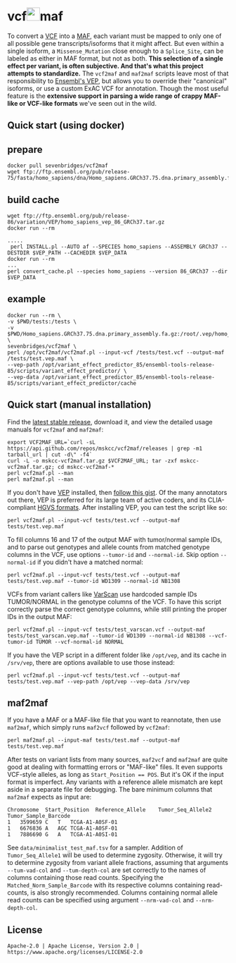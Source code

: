 vcf<img src="http://i.giphy.com/R6X7GehJWQYms.gif" width="30">maf
=======

To convert a [VCF](http://samtools.github.io/hts-specs/) into a [MAF](https://wiki.nci.nih.gov/x/eJaPAQ), each variant must be mapped to only one of all possible gene transcripts/isoforms that it might affect. But even within a single isoform, a `Missense_Mutation` close enough to a `Splice_Site`, can be labeled as either in MAF format, but not as both. **This selection of a single effect per variant, is often subjective. And that's what this project attempts to standardize.** The `vcf2maf` and `maf2maf` scripts leave most of that responsibility to [Ensembl's VEP](http://useast.ensembl.org/info/docs/tools/vep/index.html), but allows you to override their "canonical" isoforms, or use a custom ExAC VCF for annotation. Though the most useful feature is the **extensive support in parsing a wide range of crappy MAF-like or VCF-like formats** we've seen out in the wild.

## Quick start (using docker)

## prepare
```
docker pull sevenbridges/vcf2maf
wget ftp://ftp.ensembl.org/pub/release-75/fasta/homo_sapiens/dna/Homo_sapiens.GRCh37.75.dna.primary_assembly.fa.gz
```
## build cache
```
wget ftp://ftp.ensembl.org/pub/release-86/variation/VEP/homo_sapiens_vep_86_GRCh37.tar.gz
docker run --rm 
```

```
.....
 perl INSTALL.pl --AUTO af --SPECIES homo_sapiens --ASSEMBLY GRCh37 --DESTDIR $VEP_PATH --CACHEDIR $VEP_DATA
docker run --rm 
...
perl convert_cache.pl --species homo_sapiens --version 86_GRCh37 --dir $VEP_DATA
```


## example

```
docker run --rm \
-v $PWD/tests:/tests \
-v $PWD/Homo_sapiens.GRCh37.75.dna.primary_assembly.fa.gz:/root/.vep/homo_sapiens/84_GRCh37/Homo_sapiens.GRCh37.75.dna.primary_assembly.fa.gz \
sevenbridges/vcf2maf \
perl /opt/vcf2maf/vcf2maf.pl --input-vcf /tests/test.vcf --output-maf /tests/test.vep.maf \
--vep-path /opt/variant_effect_predictor_85/ensembl-tools-release-85/scripts/variant_effect_predictor/ \
--vep-data /opt/variant_effect_predictor_85/ensembl-tools-release-85/scripts/variant_effect_predictor/cache 
```





Quick start (manual installation)
-----------

Find the [latest stable release](https://github.com/mskcc/vcf2maf/releases), download it, and view the detailed usage manuals for `vcf2maf` and `maf2maf`:

    export VCF2MAF_URL=`curl -sL https://api.github.com/repos/mskcc/vcf2maf/releases | grep -m1 tarball_url | cut -d\" -f4`
    curl -L -o mskcc-vcf2maf.tar.gz $VCF2MAF_URL; tar -zxf mskcc-vcf2maf.tar.gz; cd mskcc-vcf2maf-*
    perl vcf2maf.pl --man
    perl maf2maf.pl --man

If you don't have [VEP](http://useast.ensembl.org/info/docs/tools/vep/index.html) installed, then [follow this gist](https://gist.github.com/ckandoth/f265ea7c59a880e28b1e533a6e935697). Of the many annotators out there, VEP is preferred for its large team of active coders, and its CLIA-compliant [HGVS formats](http://www.hgvs.org/mutnomen/recs.html). After installing VEP, you can test the script like so:

    perl vcf2maf.pl --input-vcf tests/test.vcf --output-maf tests/test.vep.maf

To fill columns 16 and 17 of the output MAF with tumor/normal sample IDs, and to parse out genotypes and allele counts from matched genotype columns in the VCF, use options `--tumor-id` and `--normal-id`. Skip option `--normal-id` if you didn't have a matched normal:

    perl vcf2maf.pl --input-vcf tests/test.vcf --output-maf tests/test.vep.maf --tumor-id WD1309 --normal-id NB1308

VCFs from variant callers like [VarScan](http://varscan.sourceforge.net/somatic-calling.html#somatic-output) use hardcoded sample IDs TUMOR/NORMAL in the genotype columns of the VCF. To have this script correctly parse the correct genotype columns, while still printing the proper IDs in the output MAF:

    perl vcf2maf.pl --input-vcf tests/test_varscan.vcf --output-maf tests/test_varscan.vep.maf --tumor-id WD1309 --normal-id NB1308 --vcf-tumor-id TUMOR --vcf-normal-id NORMAL

If you have the VEP script in a different folder like `/opt/vep`, and its cache in `/srv/vep`, there are options available to use those instead:

    perl vcf2maf.pl --input-vcf tests/test.vcf --output-maf tests/test.vep.maf --vep-path /opt/vep --vep-data /srv/vep

maf2maf
-------

If you have a MAF or a MAF-like file that you want to reannotate, then use `maf2maf`, which simply runs `maf2vcf` followed by `vcf2maf`:

    perl maf2maf.pl --input-maf tests/test.maf --output-maf tests/test.vep.maf

After tests on variant lists from many sources, `maf2vcf` and `maf2maf` are quite good at dealing with formatting errors or "MAF-like" files. It even supports VCF-style alleles, as long as `Start_Position == POS`. But it's OK if the input format is imperfect. Any variants with a reference allele mismatch are kept aside in a separate file for debugging. The bare minimum columns that `maf2maf` expects as input are:

    Chromosome	Start_Position	Reference_Allele	Tumor_Seq_Allele2	Tumor_Sample_Barcode
    1	3599659	C	T	TCGA-A1-A0SF-01
    1	6676836	A	AGC	TCGA-A1-A0SF-01
    1	7886690	G	A	TCGA-A1-A0SI-01

See `data/minimalist_test_maf.tsv` for a sampler. Addition of `Tumor_Seq_Allele1` will be used to determine zygosity. Otherwise, it will try to determine zygosity from variant allele fractions, assuming that arguments `--tum-vad-col` and `--tum-depth-col` are set correctly to the names of columns containing those read counts. Specifying the `Matched_Norm_Sample_Barcode` with its respective columns containing read-counts, is also strongly recommended. Columns containing normal allele read counts can be specified using argument `--nrm-vad-col` and `--nrm-depth-col`.

License
-------

    Apache-2.0 | Apache License, Version 2.0 | https://www.apache.org/licenses/LICENSE-2.0
